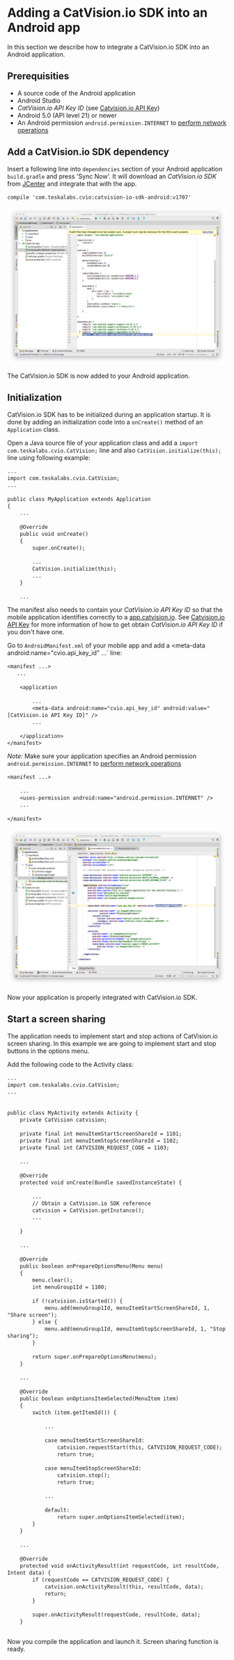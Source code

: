 # Adding a CatVision.io SDK into an Android app

In this section we describe how to integrate a CatVision.io SDK into an Android application.


## Prerequisities

* A source code of the Android application
* Android Studio
* _CatVision.io API Key ID_ (see [Catvision.io API Key](//get-started/api-key.md))
* Android 5.0 \(API level 21\) or newer
* An Android permission `android.permission.INTERNET` to [perform network operations](https://developer.android.com/training/basics/network-ops/connecting.html)

## Add a CatVision.io SDK dependency

Insert a following line into `dependencies` section of your Android application `build.gradle` and press 'Sync Now'. It will download an _CatVision.io SDK_ from [JCenter](https://bintray.com/teskalabs/CatVision.io/catvision-io-sdk-android) and integrate that with the app.

	compile 'com.teskalabs.cvio:catvision-io-sdk-android:v1707'

![Add CatVision.io SDK dependency via Android Studio](../assets/cvio_android_studio_dependencies.png)

The CatVision.io SDK is now added to your Android application.


## Initialization

CatVision.io SDK has to be initialized during an application startup. It is done by adding an initialization code into a `onCreate()` method of an `Application` class.

Open a Java source file of your application class and add a `import com.teskalabs.cvio.CatVision;` line and also `CatVision.initialize(this);` line using following example:

```
...
import com.teskalabs.cvio.CatVision;
...

public class MyApplication extends Application
{
	...

    @Override
    public void onCreate()
    {
        super.onCreate();

        ...
        CatVision.initialize(this);
        ...
    }

	...

```



The manifest also needs to contain your _CatVision.io API Key ID_ so that the mobile application identifies correctly to a [app.catvision.io](https://app.catvision.io). See [Catvision.io API Key](//get-started/api-key.md) for more information of how to get obtain _CatVision.io API Key ID_ if you don't have one.


Go to `AndroidManifest.xml` of your mobile app and add a <meta-data android:name="cvio.api_key_id" ...` line:

```
<manifest ...>
   ...

	<application

		...
		<meta-data android:name="cvio.api_key_id" android:value="[CatVision.io API Key ID]" />
		...

	</application>
</manifest>
```

_Note:_ Make sure your application specifies an Android permission `android.permission.INTERNET` to [perform network operations](https://developer.android.com/training/basics/network-ops/connecting.html)

```
<manifest ...>

	...
    <uses-permission android:name="android.permission.INTERNET" />
    ...

</manifest>
```


![CatVision.io API Key ID is added to AndroidManifest.xml](../assets/cvio_android_studio_manifest.png)

Now your application is properly integrated with CatVision.io SDK.


## Start a screen sharing

The application needs to implement start and stop actions of CatVision.io screen sharing. In this example we are going to implement start and stop buttons in the options menu.

Add the following code to the Activity class:

```
...
import com.teskalabs.cvio.CatVision;
...


public class MyActivity extends Activity {
	private CatVision catvision;

	private final int menuItemStartScreenShareId = 1101;
	private final int menuItemStopScreenShareId = 1102;
	private final int CATVISION_REQUEST_CODE = 1103;

	...

	@Override
	protected void onCreate(Bundle savedInstanceState) {

		...
		// Obtain a CatVision.io SDK reference
		catvision = CatVision.getInstance();
		...

	}

	...

	@Override
	public boolean onPrepareOptionsMenu(Menu menu)
	{
		menu.clear();
		int menuGroup1Id = 1100;

		if (!catvision.isStarted()) {
			menu.add(menuGroup1Id, menuItemStartScreenShareId, 1, "Share screen");
		} else {
			menu.add(menuGroup1Id, menuItemStopScreenShareId, 1, "Stop sharing");
		}

		return super.onPrepareOptionsMenu(menu);
	}

	...

	@Override
	public boolean onOptionsItemSelected(MenuItem item)
	{
		switch (item.getItemId()) {
			
			...

			case menuItemStartScreenShareId:
				catvision.requestStart(this, CATVISION_REQUEST_CODE);
				return true;

			case menuItemStopScreenShareId:
				catvision.stop();
				return true;

			...

			default:
				return super.onOptionsItemSelected(item);
		}
	}

	...

	@Override
	protected void onActivityResult(int requestCode, int resultCode, Intent data) {
		if (requestCode == CATVISION_REQUEST_CODE) {
			catvision.onActivityResult(this, resultCode, data);
			return;
		}
		
		super.onActivityResult(requestCode, resultCode, data);
	}


```

Now you compile the application and launch it.
Screen sharing function is ready.
